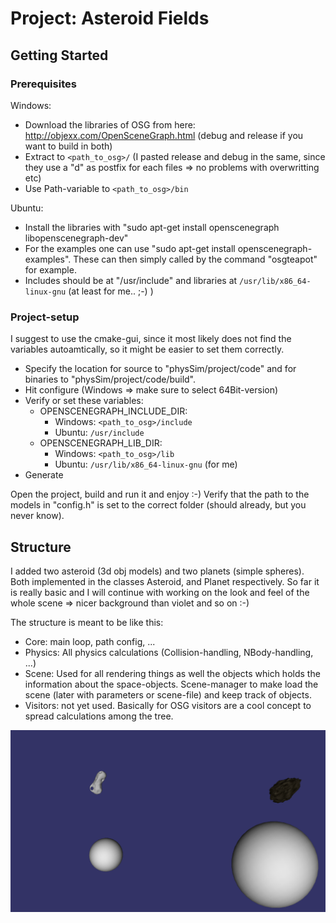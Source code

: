 # Project: Asteroid Fields


## Getting Started


### Prerequisites

Windows:
* Download the libraries of OSG from here: http://objexx.com/OpenSceneGraph.html (debug and release if you want to build in both)
* Extract to `<path_to_osg>/` (I pasted release and debug in the same, since they use a "d" as postfix for each files => no problems with overwritting etc)
* Use Path-variable to `<path_to_osg>/bin`

Ubuntu:
* Install the libraries with "sudo apt-get install openscenegraph
 libopenscenegraph-dev"
* For the examples one can use "sudo apt-get install openscenegraph-examples". These can then simply called by the command "osgteapot" for example.
* Includes should be at "/usr/include" and libraries at `/usr/lib/x86_64-linux-gnu` (at least for me.. ;-) )

### Project-setup
I suggest to use the cmake-gui, since it most likely does not find the variables autoamtically, so it might be easier to set them correctly.

* Specify the location for source to "physSim/project/code" and for binaries to "physSim/project/code/build".
* Hit configure (Windows => make sure to select 64Bit-version)
* Verify or set these variables:
    * OPENSCENEGRAPH_INCLUDE_DIR:
        * Windows: `<path_to_osg>/include`
        * Ubuntu: `/usr/include`
    * OPENSCENEGRAPH_LIB_DIR:
        * Windows: `<path_to_osg>/lib`
        * Ubuntu: `/usr/lib/x86_64-linux-gnu` (for me)
* Generate

Open the project, build and run it and enjoy :-)
Verify that the path to the models in "config.h" is set to the correct folder (should already, but you never know).

## Structure 
I added two asteroid (3d obj models) and two planets (simple spheres). Both implemented in the classes Asteroid, and Planet respectively. So far it is really basic and I will continue with working on the look and feel of the whole scene => nicer background than violet and so on :-)

The structure is meant to be like this:
* Core: main loop, path config, ...
* Physics: All physics calculations (Collision-handling, NBody-handling, ...)
* Scene: Used for all rendering things as well the objects which holds the information about the space-objects. Scene-manager to make load the scene (later with parameters or scene-file) and keep track of objects.
* Visitors: not yet used. Basically for OSG visitors are a cool concept to spread calculations among the tree.


<img src="version_1.png">